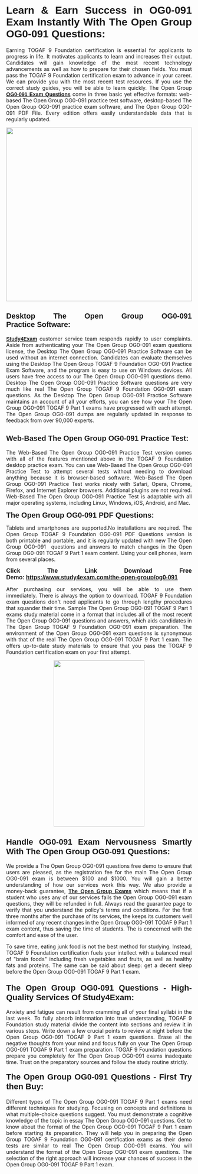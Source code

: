 <h1 style="text-align: justify;"><span style="font-family:Tahoma,Geneva,sans-serif;"><strong>Learn & Earn Success in OG0-091 Exam Instantly With The Open Group OG0-091 Questions:</strong></span></h1>

<p style="text-align: justify;">Earning TOGAF 9 Foundation certification is essential for applicants to progress in life. It motivates applicants to learn and increases their output. Candidates will gain knowledge of the most recent technology advancements as well as how to prepare for their chosen fields. You must pass the TOGAF 9 Foundation certification exam to advance in your career. We can provide you with the most recent test resources. If you use the correct study guides, you will be able to learn quickly. The Open Group <a href="https://www.study4exam.com/the-open-group/og0-091" target="_blank"><span style="font-family:Tahoma,Geneva,sans-serif;"><strong>OG0-091 Exam Questions</strong></span></a> come in three basic yet effective formats: web-based The Open Group OG0-091 practice test software, desktop-based The Open Group OG0-091 practice exam software, and The Open Group OG0-091 PDF File. Every edition offers easily understandable data that is regularly updated.</p>

<p style="text-align: justify;"><a href="https://www.study4exam.com/the-open-group/og0-091" target="_blank"><img alt="" src="https://lh3.googleusercontent.com/pw/AM-JKLVq_oPqfp0-n5zn4yqAoyjjcA2yO-jT5Cm68rj_xPcdsmakSaLzyxJ8unsRMKMdGkmOINvzyM17CwNHdrz3aK03FYcCewHDEYJs7lAvJLcrBifJ5qSpkhSIJgPhz-7dSY7ixq9ev6p4G2ds_VnujUaf=w1366-h530-no?authuser=0" style="width: 100%; height: 470px;" /></a></p>

<h2 style="text-align: justify;"><span style="font-family:Tahoma,Geneva,sans-serif;"><strong><span style="font-size:20px;">Desktop The Open Group OG0-091 Practice Software:</span></strong></span></h2>

<p style="text-align: justify;"><a href="https://www.study4exam.com/" target="_blank"><span style="font-family:Tahoma,Geneva,sans-serif;"><strong>Study4Exam</strong></span></a> customer service team responds rapidly to user complaints. Aside from authenticating your The Open Group OG0-091 exam questions license, the Desktop The Open Group OG0-091 Practice Software can be used without an internet connection. Candidates can evaluate themselves using the Desktop The Open Group TOGAF 9 Foundation OG0-091 Practice Exam Software, and the program is easy to use on Windows devices. All users have free access to our The Open Group OG0-091 questions demo. Desktop The Open Group OG0-091 Practice Software questions are very much like real The Open Group TOGAF 9 Foundation OG0-091 exam questions. As the Desktop The Open Group OG0-091 Practice Software maintains an account of all your efforts, you can see how your The Open Group OG0-091 TOGAF 9 Part 1 exams have progressed with each attempt. The Open Group OG0-091 dumps are regularly updated in response to feedback from over 90,000 experts.</p>

<h2 style="text-align: justify;"><strong><span style="font-family:Tahoma,Geneva,sans-serif;"><span style="font-size:20px;">Web-Based The Open Group OG0-091 Practice Test:</span></span></strong></h2>

<p style="text-align: justify;">The Web-Based The Open Group OG0-091 Practice Test version comes with all of the features mentioned above in the TOGAF 9 Foundation desktop practice exam. You can use Web-Based The Open Group OG0-091 Practice Test to attempt several tests without needing to download anything because it is browser-based software. Web-Based The Open Group OG0-091 Practice Test works nicely with Safari, Opera, Chrome, Firefox, and Internet Explorer browsers. Additional plugins are not required. Web-Based The Open Group OG0-091 Practice Test is adaptable with all major operating systems, including Linux, Windows, iOS, Android, and Mac.</p>

<p style="text-align: justify;"><strong><span style="font-family:Tahoma,Geneva,sans-serif;"><span style="font-size:20px;">The Open Group OG0-091 PDF Questions:</span></span></strong></p>

<p style="text-align: justify;">Tablets and smartphones are supported.No installations are required. The Open Group TOGAF 9 Foundation OG0-091 PDF Questions version is both printable and portable, and it is regularly updated with new The Open Group OG0-091  questions and answers to match changes in the Open Group OG0-091 TOGAF 9 Part 1 exam content. Using your cell phones, learn from several places.</p>

<p style="text-align: justify;"><strong><span style="font-size:16px;"><span style="font-family:Tahoma,Geneva,sans-serif;">Click The Link Download Free Demo:</span></span></strong> <strong><span style="font-size:16px;"><span style="font-family:Tahoma,Geneva,sans-serif;"><a href="https://www.study4exam.com/the-open-group/og0-091" target="_blank">https://www.study4exam.com/the-open-group/og0-091</a></span></span></strong></p>

<p style="text-align: justify;">After purchasing our services, you will be able to use them immediately. There is always the option to download. TOGAF 9 Foundation exam questions don't need applicants to go through lengthy procedures that squander their time. Sample The Open Group OG0-091 TOGAF 9 Part 1 exams study material come in a format that includes all of the most recent The Open Group OG0-091 questions and answers, which aids candidates in The Open Group TOGAF 9 Foundation OG0-091 exam preparation. The environment of the Open Group OG0-091 exam questions is synonymous with that of the real The Open Group OG0-091 TOGAF 9 Part 1 exam. The offers up-to-date study materials to ensure that you pass the TOGAF 9 Foundation certification exam on your first attempt.</p>

<p style="text-align: center;"><a href="https://www.study4exam.com/the-open-group/og0-091" target="_blank"><img alt="" src="https://lh3.googleusercontent.com/pw/AM-JKLXfNjhwPiMVy0ctVShSUYpvTBudxxEKSjIvWyQcQ4fkjC7tw4fAHzQCxVumweZ4lZywWu345GH-ksy4ecL_MjJ_HOMVvBbLXRtkP9fACCrcmZAb4vVtcna_wHGfpzNHbsqs91m4DXRGfOMJpFZl-Ci9=w650-h649-no?authuser=0" style="width: 70%; height: 450px;" /></a></p>

<h2 style="text-align: justify;"><strong><span style="font-size:22px;"><span style="font-family:Tahoma,Geneva,sans-serif;">Handle OG0-091 Exam Nervousness Smartly With The Open Group OG0-091 Questions:</span></span></strong></h2>

<p style="text-align: justify;">We provide a The Open Group OG0-091 questions free demo to ensure that users are pleased, as the registration fee for the main The Open Group OG0-091 exam is between $100 and $1000. You will gain a better understanding of how our services work this way. We also provide a money-back guarantee, <a href="https://www.study4exam.com/the-open-group-exams" target="_blank"><span style="font-family:Tahoma,Geneva,sans-serif;"><strong>The Open Group Exams</strong></span></a> which means that if a student who uses any of our services fails the Open Group OG0-091 exam questions, they will be refunded in full. Always read the guarantee page to verify that you understand the policy's terms and conditions. For the first three months after the purchase of its services, the keeps its customers well informed of any recent changes in the Open Group OG0-091 TOGAF 9 Part 1 exam content, thus saving the time of students. The is concerned with the comfort and ease of the user.</p>

<p style="text-align: justify;">To save time, eating junk food is not the best method for studying. Instead, TOGAF 9 Foundation certification fuels your intellect with a balanced meal of "brain foods" including fresh vegetables and fruits, as well as healthy fats and proteins. The same can be said about sleep: get a decent sleep before the Open Group OG0-091 TOGAF 9 Part 1 exam.</p>

<h3 style="text-align: justify;"><span style="font-family:Tahoma,Geneva,sans-serif;"><strong><span style="font-size:22px;">The Open Group OG0-091 Questions - High-Quality Services Of Study4Exam:</span></strong></span></h3>

<p style="text-align: justify;">Anxiety and fatigue can result from cramming all of your final syllabi in the last week. To fully absorb information into true understanding, TOGAF 9 Foundation study material divide the content into sections and review it in various steps. Write down a few crucial points to review at night before the Open Group OG0-091 TOGAF 9 Part 1 exam questions. Erase all the negative thoughts from your mind and focus fully on your The Open Group OG0-091 TOGAF 9 Part 1 exam preparation. TOGAF 9 Foundation questions prepare you completely for The Open Group OG0-091 exams inadequate time. Trust on the preparatory sources and follow the study routine strictly. </p>

<h4 style="text-align: justify;"><span style="font-family:Tahoma,Geneva,sans-serif;"><strong><span style="font-size:22px;">The Open Group OG0-091 Questions - First Try then Buy:</span></strong></span></h4>

<p style="text-align: justify;">Different types of The Open Group OG0-091 TOGAF 9 Part 1 exams need different techniques for studying. Focusing on concepts and definitions is what multiple-choice questions suggest. You must demonstrate a cognitive knowledge of the topic in essay The Open Group OG0-091 questions. Get to know about the format of the Open Group OG0-091 TOGAF 9 Part 1 exam before starting its preparation. They will help you in preparing the Open Group TOGAF 9 Foundation OG0-091 certification exams as their demo tests are similar to real The Open Group OG0-091 exams. You will understand the format of the Open Group OG0-091 exam questions. The selection of the right approach will increase your chances of success in the Open Group OG0-091 TOGAF 9 Part 1 exam.</p>
